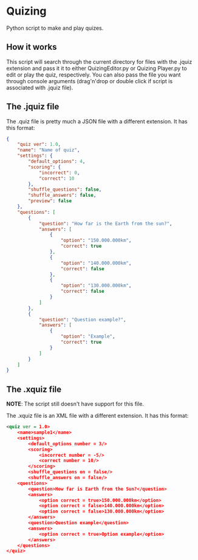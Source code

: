 # Quizing
Python script to make and play quizes.

## How it works
This script will search through the current directory for files with the .jquiz extension and pass it it to either QuizingEditor.py or Quizing Player.py to edit or play the quiz, respectively. You can also pass the file you want through console arguments (drag'n'drop or double click if script is associated with .jquiz file).

## The .jquiz file
The .quiz file is pretty much a JSON file with a different extension. 
It has this format:
```json
{
	"quiz ver": 1.0,
	"name": "Name of quiz",
	"settings": {
		"default_options": 4,
		"scoring": {
			"incorrect": 0,
			"correct": 10
		},
		"shuffle_questions": false,
		"shuffle_answers": false,
		"preview": false
	},
	"questions": [
		{
			"question": "How far is the Earth from the sun?",
			"answers": [
				{
					"option": "150.000.000km",
					"correct": true
				},
				{
					"option": "140.000.000km",
					"correct": false
				},
				{
					"option": "130.000.000km",
					"correct": false
				}
			]
		},
		{
			"question": "Question example?",
			"answers": [
				{
					"option": "Example",
					"correct": true
				}
			]
		}
	]
}
```

## The .xquiz file
**NOTE**: The script still doesn't have support for this file.

The .xquiz file is an XML file with a different extension. 
It has this format:
```xml
<quiz ver = 1.0>
	<name>sample1</name>
	<settings>
		<default_options number = 3/>
		<scoring>
			<incorrect number = -5/>
			<correct number = 10/>
		</scoring>
		<shuffle_questions on = false/>
		<shuffle_answers on = false/>
	<questions>
		<question>How far is Earth from the Sun?</question>
		<answers>
			<option correct = true>150.000.000km</option>
			<option correct = false>140.000.000km</option>
			<option correct = false>130.000.000km</option>
		</answers>
		<question>Question example</question>
		<answers>
			<option correct = true>Option example</option>
		</answers>
	</questions>
</quiz>
```
